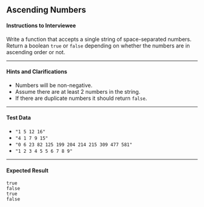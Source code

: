 ## Ascending Numbers

#### Instructions to Interviewee
Write a function that accepts a single string of space-separated numbers. Return a boolean `true` or `false` depending on whether the numbers are in ascending order or not.

---
#### Hints and Clarifications
- Numbers will be non-negative.
- Assume there are at least 2 numbers in the string.
- If there are duplicate numbers it should return `false`.

---
#### Test Data
- `"1 5 12 16"`
- `"4 1 7 9 15"`
- `"0 6 23 82 125 199 204 214 215 309 477 581"`
- `"1 2 3 4 5 5 6 7 8 9"`

---
#### Expected Result
```
true
false
true
false
```

